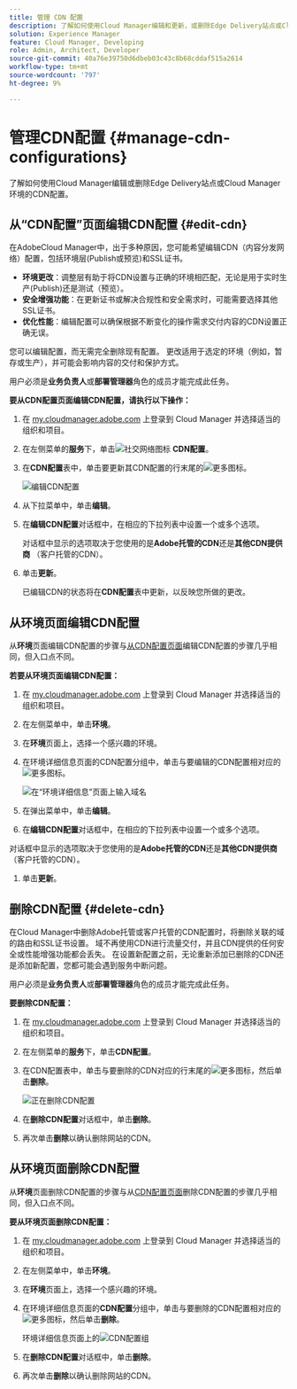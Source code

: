 ```yaml
---
title: 管理 CDN 配置
description: 了解如何使用Cloud Manager编辑和更新，或删除Edge Delivery站点或Cloud Manager环境的CDN配置。
solution: Experience Manager
feature: Cloud Manager, Developing
role: Admin, Architect, Developer
source-git-commit: 40a76e39750d6dbeb03c43c8b68cddaf515a2614
workflow-type: tm+mt
source-wordcount: '797'
ht-degree: 9%

---
```



# 管理CDN配置 {#manage-cdn-configurations}

了解如何使用Cloud Manager编辑或删除Edge Delivery站点或Cloud Manager环境的CDN配置。

## 从“CDN配置”页面编辑CDN配置 {#edit-cdn}

在AdobeCloud Manager中，出于多种原因，您可能希望编辑CDN（内容分发网络）配置，包括环境层(Publish或预览)和SSL证书。

* **环境更改**：调整层有助于将CDN设置与正确的环境相匹配，无论是用于实时生产(Publish)还是测试（预览）。
* **安全增强功能**：在更新证书或解决合规性和安全需求时，可能需要选择其他SSL证书。
* **优化性能**：编辑配置可以确保根据不断变化的操作需求交付内容的CDN设置正确无误。

您可以编辑配置，而无需完全删除现有配置。 更改适用于选定的环境（例如，暂存或生产），并可能会影响内容的交付和保护方式。

用户必须是&#x200B;**业务负责人**&#x200B;或&#x200B;**部署管理器**&#x200B;角色的成员才能完成此任务。

**要从CDN配置页面编辑CDN配置，请执行以下操作：**

1. 在 [my.cloudmanager.adobe.com](https://my.cloudmanager.adobe.com/) 上登录到 Cloud Manager 并选择适当的组织和项目。
1. 在左侧菜单的&#x200B;**服务**&#x200B;下，单击![社交网络图标](https://spectrum.adobe.com/static/icons/workflow_18/Smock_SocialNetwork_18_N.svg) **CDN配置**。
1. 在&#x200B;**CDN配置**&#x200B;表中，单击要更新其CDN配置的行末尾的![更多图标](https://spectrum.adobe.com/static/icons/workflow_18/Smock_More_18_N.svg)。

   ![编辑CDN配置](/help/implementing/cloud-manager/assets/cdn-config-edit.png)

1. 从下拉菜单中，单击&#x200B;**编辑**。

1. 在&#x200B;**编辑CDN配置**&#x200B;对话框中，在相应的下拉列表中设置一个或多个选项。

   对话框中显示的选项取决于您使用的是&#x200B;**Adobe托管的CDN**&#x200B;还是&#x200B;**其他CDN提供商** （客户托管的CDN）。

1. 单击&#x200B;**更新**。

   已编辑CDN的状态将在&#x200B;**CDN配置**&#x200B;表中更新，以反映您所做的更改。


## 从环境页面编辑CDN配置

从&#x200B;**环境**&#x200B;页面编辑CDN配置的步骤与[从CDN配置页面](#edit-cdn)编辑CDN配置的步骤几乎相同，但入口点不同。

**若要从环境页面编辑CDN配置：**

1. 在 [my.cloudmanager.adobe.com](https://my.cloudmanager.adobe.com/) 上登录到 Cloud Manager 并选择适当的组织和项目。

1. 在左侧菜单中，单击&#x200B;**环境**。

1. 在&#x200B;**环境**&#x200B;页面上，选择一个感兴趣的环境。

1. 在环境详细信息页面的CDN配置分组中，单击与要编辑的CDN配置相对应的![更多图标](https://spectrum.adobe.com/static/icons/workflow_18/Smock_More_18_N.svg)。

   ![在“环境详细信息”页面上输入域名](/help/implementing/cloud-manager/assets/cdn/environments-cdn-config.png)

1. 在弹出菜单中，单击&#x200B;**编辑**。

1. 在&#x200B;**编辑CDN配置**&#x200B;对话框中，在相应的下拉列表中设置一个或多个选项。

对话框中显示的选项取决于您使用的是&#x200B;**Adobe托管的CDN**&#x200B;还是&#x200B;**其他CDN提供商** （客户托管的CDN）。

1. 单击&#x200B;**更新**。


<!-- ## Go live readiness {#go-live-readiness} 

1. ADD STEPS -->


## 删除CDN配置 {#delete-cdn}

在Cloud Manager中删除Adobe托管或客户托管的CDN配置时，将删除关联的域的路由和SSL证书设置。 域不再使用CDN进行流量交付，并且CDN提供的任何安全或性能增强功能都会丢失。 在设置新配置之前，无论重新添加已删除的CDN还是添加新配置，您都可能会遇到服务中断问题。

用户必须是&#x200B;**业务负责人**&#x200B;或&#x200B;**部署管理器**&#x200B;角色的成员才能完成此任务。

**要删除CDN配置：**

1. 在 [my.cloudmanager.adobe.com](https://my.cloudmanager.adobe.com/) 上登录到 Cloud Manager 并选择适当的组织和项目。

1. 在左侧菜单的&#x200B;**服务**&#x200B;下，单击&#x200B;**CDN配置**。

1. 在CDN配置表中，单击与要删除的CDN对应的行末尾的![更多图标](https://spectrum.adobe.com/static/icons/workflow_18/Smock_More_18_N.svg)，然后单击&#x200B;**删除**。

   ![正在删除CDN配置](/help/implementing/cloud-manager/assets/cdn-config-delete.png)

1. 在&#x200B;**删除CDN配置**&#x200B;对话框中，单击&#x200B;**删除**。

1. 再次单击&#x200B;**删除**&#x200B;以确认删除网站的CDN。


## 从环境页面删除CDN配置

从&#x200B;**环境**&#x200B;页面删除CDN配置的步骤与从[CDN配置页面](#edit-cdn)删除CDN配置的步骤几乎相同，但入口点不同。

**要从环境页面删除CDN配置：**

1. 在 [my.cloudmanager.adobe.com](https://my.cloudmanager.adobe.com/) 上登录到 Cloud Manager 并选择适当的组织和项目。

1. 在左侧菜单中，单击&#x200B;**环境**。

1. 在&#x200B;**环境**&#x200B;页面上，选择一个感兴趣的环境。

1. 在环境详细信息页面的&#x200B;**CDN配置**&#x200B;分组中，单击与要删除的CDN配置相对应的![更多图标](https://spectrum.adobe.com/static/icons/workflow_18/Smock_More_18_N.svg)，然后单击&#x200B;**删除**。

   环境详细信息页面上的![CDN配置组](/help/implementing/cloud-manager/assets/cdn/environments-cdn-config.png)

1. 在&#x200B;**删除CDN配置**&#x200B;对话框中，单击&#x200B;**删除**。

1. 再次单击&#x200B;**删除**&#x200B;以确认删除网站的CDN。


